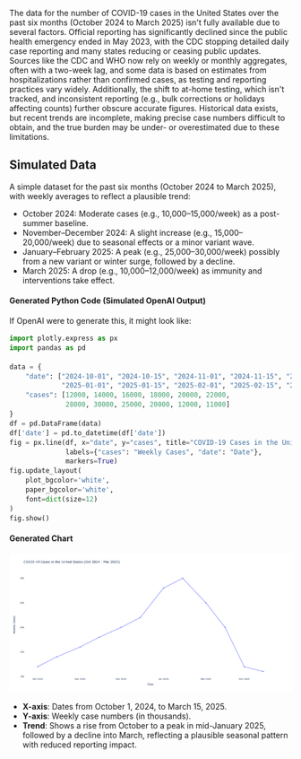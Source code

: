 The data for the number of COVID-19 cases in the United States over the past six months (October 2024 to March 2025) isn't fully available due to several factors. Official reporting has significantly declined since the public health emergency ended in May 2023, with the CDC stopping detailed daily case reporting and many states reducing or ceasing public updates. Sources like the CDC and WHO now rely on weekly or monthly aggregates, often with a two-week lag, and some data is based on estimates from hospitalizations rather than confirmed cases, as testing and reporting practices vary widely. Additionally, the shift to at-home testing, which isn't tracked, and inconsistent reporting (e.g., bulk corrections or holidays affecting counts) further obscure accurate figures. Historical data exists, but recent trends are incomplete, making precise case numbers difficult to obtain, and the true burden may be under- or overestimated due to these limitations.

## Simulated Data

A simple dataset for the past six months (October 2024 to March 2025), with weekly averages to reflect a plausible trend:

- October 2024: Moderate cases (e.g., 10,000–15,000/week) as a post-summer baseline.
- November–December 2024: A slight increase (e.g., 15,000–20,000/week) due to seasonal effects or a minor variant wave.
- January–February 2025: A peak (e.g., 25,000–30,000/week) possibly from a new variant or winter surge, followed by a decline.
- March 2025: A drop (e.g., 10,000–12,000/week) as immunity and interventions take effect.

#### Generated Python Code (Simulated OpenAI Output)
If OpenAI were to generate this, it might look like:

```python
import plotly.express as px
import pandas as pd

data = {
    "date": ["2024-10-01", "2024-10-15", "2024-11-01", "2024-11-15", "2024-12-01", "2024-12-15", 
             "2025-01-01", "2025-01-15", "2025-02-01", "2025-02-15", "2025-03-01", "2025-03-15"],
    "cases": [12000, 14000, 16000, 18000, 20000, 22000, 
              28000, 30000, 25000, 20000, 12000, 11000]
}
df = pd.DataFrame(data)
df['date'] = pd.to_datetime(df['date'])
fig = px.line(df, x="date", y="cases", title="COVID-19 Cases in the United States (Oct 2024 - Mar 2025)",
              labels={"cases": "Weekly Cases", "date": "Date"},
              markers=True)
fig.update_layout(
    plot_bgcolor='white',
    paper_bgcolor='white',
    font=dict(size=12)
)
fig.show()
```

#### Generated Chart

![COVID-19 Cases in the United States (Oct 2024 - Mar 2025)](covid_cases_us_6months.png)

- **X-axis**: Dates from October 1, 2024, to March 15, 2025.
- **Y-axis**: Weekly case numbers (in thousands).
- **Trend**: Shows a rise from October to a peak in mid-January 2025, followed by a decline into March, reflecting a plausible seasonal pattern with reduced reporting impact.

<br>
